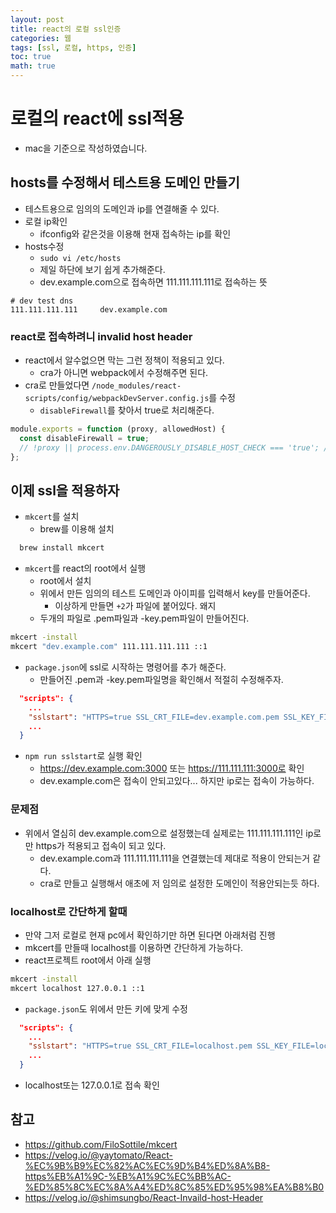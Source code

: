 ```yaml
---
layout: post
title: react의 로컬 ssl인증
categories: 웹
tags: [ssl, 로컬, https, 인증]
toc: true
math: true
---
```


# 로컬의 react에 ssl적용

- mac을 기준으로 작성하였습니다.

## hosts를 수정해서 테스트용 도메인 만들기

- 테스트용으로 임의의 도메인과 ip를 연결해줄 수 있다.
- 로컬 ip확인
  - ifconfig와 같은것을 이용해 현재 접속하는 ip를 확인
- hosts수정
  - `sudo vi /etc/hosts`
  - 제일 하단에 보기 쉽게 추가해준다.
  - dev.example.com으로 접속하면 111.111.111.111로 접속하는 뜻

```
# dev test dns
111.111.111.111     dev.example.com
```

### react로 접속하려니 invalid host header

- react에서 알수없으면 막는 그런 정책이 적용되고 있다.
  - cra가 아니면 webpack에서 수정해주면 된다.
- cra로 만들었다면 `/node_modules/react-scripts/config/webpackDevServer.config.js`를 수정
  - `disableFirewall`를 찾아서 true로 처리해준다.

```js
module.exports = function (proxy, allowedHost) {
  const disableFirewall = true;
  // !proxy || process.env.DANGEROUSLY_DISABLE_HOST_CHECK === 'true'; //이부분을 주석 처리해준다.
};
```

## 이제 ssl을 적용하자

- `mkcert`를 설치
  - brew를 이용해 설치

```sh
  brew install mkcert
```

- `mkcert`를 react의 root에서 실행
  - root에서 설치
  - 위에서 만든 임의의 테스트 도메인과 아이피를 입력해서 key를 만들어준다.
    - 이상하게 만들면 `+2`가 파일에 붙어있다. 왜지
  - 두개의 파일로 .pem파일과 -key.pem파일이 만들어진다.

```sh
mkcert -install
mkcert "dev.example.com" 111.111.111.111 ::1
```

- `package.json`에 ssl로 시작하는 명령어를 추가 해준다.
  - 만들어진 .pem과 -key.pem파일명을 확인해서 적절히 수정해주자.

```json
  "scripts": {
    ...
    "sslstart": "HTTPS=true SSL_CRT_FILE=dev.example.com.pem SSL_KEY_FILE=dev.example.com-key.pem HOST=0.0.0.0 react-scripts start"
    ...
  }

```

- `npm run sslstart`로 실행 확인
  - https://dev.example.com:3000 또는 https://111.111.111:3000로 확인
  - dev.example.com은 접속이 안되고있다... 하지만 ip로는 접속이 가능하다.

### 문제점

- 위에서 열심히 dev.example.com으로 설정했는데 실제로는 111.111.111.111인 ip로만 https가 적용되고 접속이 되고 있다.
  - dev.example.com과 111.111.111.111을 연결했는데 제대로 적용이 안되는거 같다.
  - cra로 만들고 실행해서 애초에 저 임의로 설정한 도메인이 적용안되는듯 하다.

### localhost로 간단하게 할때

- 만약 그저 로컬로 현재 pc에서 확인하기만 하면 된다면 아래처럼 진행
- mkcert를 만들때 localhost를 이용하면 간단하게 가능하다.
- react프로젝트 root에서 아래 실행

```sh
mkcert -install
mkcert localhost 127.0.0.1 ::1
```

- `package.json`도 위에서 만든 키에 맞게 수정

```json
  "scripts": {
    ...
    "sslstart": "HTTPS=true SSL_CRT_FILE=localhost.pem SSL_KEY_FILE=localhost-key.pem HOST=0.0.0.0 react-scripts start"
    ...
  }

```

- localhost또는 127.0.0.1로 접속 확인

## 참고

- https://github.com/FiloSottile/mkcert
- https://velog.io/@yaytomato/React-%EC%9B%B9%EC%82%AC%EC%9D%B4%ED%8A%B8-https%EB%A1%9C-%EB%A1%9C%EC%BB%AC-%ED%85%8C%EC%8A%A4%ED%8C%85%ED%95%98%EA%B8%B0
- https://velog.io/@shimsungbo/React-Invaild-host-Header
